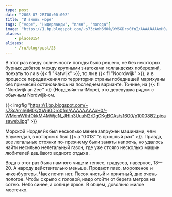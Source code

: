 ```yaml
---
type: post
date: "2008-07-28T00:00:00Z"
title: "И вновь море"
tags: ["море", "Нидерланды", "пляж", "погода"]
image: "https://1.bp.blogspot.com/-s73cAmh6M0k/XW6GDro0fnI/AAAAAAAAxH0/-WMomWthfOkkM4MWjcN_JHIn3UuuN2rDgCKgBGAs/s1600/p1000882.picasaweb.jpg"
places:
    - place0154
aliases:
    - /ru/blog/post/25
---
```


В этот раз ввиду солнечности погоды было решено, не без некоторых бурных дебатов между крупными знатоками голландских побережий, поехать то ли в {{< fl "Katwijk" >}}, то ли в {{< fl "Noordwijk" >}}, и в процессе передвижения по территории страны победившей марихуаны без примесей остановились на последнем варианте. Точнее, на {{< fl "Nordwijk an Zee" >}} (Нордвяйк-на-Море), это деревушка рядом с обычным Nordwijk-ом.

<!--more-->

{{< imgfig "https://1.bp.blogspot.com/-s73cAmh6M0k/XW6GDro0fnI/AAAAAAAAxH0/-WMomWthfOkkM4MWjcN_JHIn3UuuN2rDgCKgBGAs/s1600/p1000882.picasaweb.jpg" >}}

Морской Нордвяйк был несколько менее запружен машинами, чем Блумендал, в котором я был {{< a "0013" "в прошлый раз" >}}. Правда, все легальные стоянки по-прежнему были заняты напрочь, но удалось найти несильно нелегальный газон, где уже стояло несколько машин любителей дешёвого водного отдыха.

Вода в этот раз была намного чище и теплее, градусов, наверное, 18—20. А народу действительно меньше. Продают пиво, мороженое и чикенбургеры. Чаек почти нет. Песок чистый и приятный, дно очень пологое. Чтобы скрыло с головой, надо отойти от берега метров на сотню. Небо синее, а солнце яркое. В общем, довольно милое местечко.
